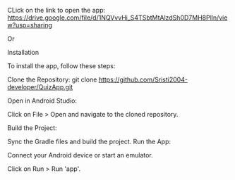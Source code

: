 CLick on the link  to open the app: https://drive.google.com/file/d/1NQVvvHi_S4TSbtMtAlzdSh0D7MH8Plln/view?usp=sharing

Or

Installation

To install the app, follow these steps:

Clone the Repository: git clone https://github.com/Sristi2004-developer/QuizApp.git

Open in Android Studio:

Click on File > Open and navigate to the cloned repository.

Build the Project:

Sync the Gradle files and build the project. Run the App:

Connect your Android device or start an emulator.

Click on Run > Run 'app'.

